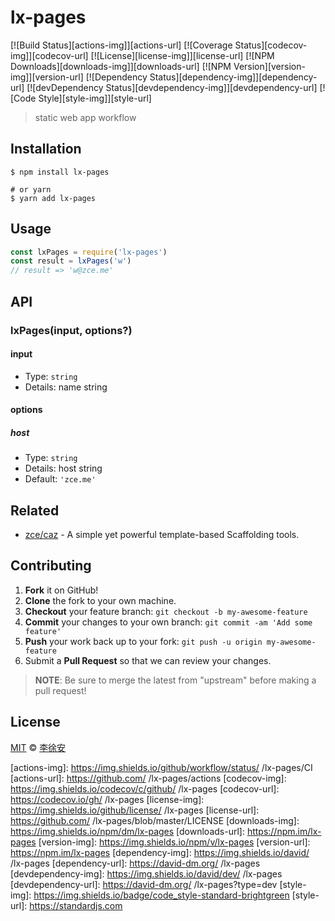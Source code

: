 # lx-pages

[![Build Status][actions-img]][actions-url]
[![Coverage Status][codecov-img]][codecov-url]
[![License][license-img]][license-url]
[![NPM Downloads][downloads-img]][downloads-url]
[![NPM Version][version-img]][version-url]
[![Dependency Status][dependency-img]][dependency-url]
[![devDependency Status][devdependency-img]][devdependency-url]
[![Code Style][style-img]][style-url]

> static web app workflow

## Installation

```shell
$ npm install lx-pages

# or yarn
$ yarn add lx-pages
```

## Usage

<!-- TODO: Introduction of Usage -->

```javascript
const lxPages = require('lx-pages')
const result = lxPages('w')
// result => 'w@zce.me'
```

## API

<!-- TODO: Introduction of API -->

### lxPages(input, options?)

#### input

- Type: `string`
- Details: name string

#### options

##### host

- Type: `string`
- Details: host string
- Default: `'zce.me'`

## Related

- [zce/caz](https://github.com/zce/caz) - A simple yet powerful template-based Scaffolding tools.

## Contributing

1. **Fork** it on GitHub!
2. **Clone** the fork to your own machine.
3. **Checkout** your feature branch: `git checkout -b my-awesome-feature`
4. **Commit** your changes to your own branch: `git commit -am 'Add some feature'`
5. **Push** your work back up to your fork: `git push -u origin my-awesome-feature`
6. Submit a **Pull Request** so that we can review your changes.

> **NOTE**: Be sure to merge the latest from "upstream" before making a pull request!

## License

[MIT](LICENSE) &copy; [李徐安](https://www.4399.com)



[actions-img]: https://img.shields.io/github/workflow/status/ /lx-pages/CI
[actions-url]: https://github.com/ /lx-pages/actions
[codecov-img]: https://img.shields.io/codecov/c/github/ /lx-pages
[codecov-url]: https://codecov.io/gh/ /lx-pages
[license-img]: https://img.shields.io/github/license/ /lx-pages
[license-url]: https://github.com/ /lx-pages/blob/master/LICENSE
[downloads-img]: https://img.shields.io/npm/dm/lx-pages
[downloads-url]: https://npm.im/lx-pages
[version-img]: https://img.shields.io/npm/v/lx-pages
[version-url]: https://npm.im/lx-pages
[dependency-img]: https://img.shields.io/david/ /lx-pages
[dependency-url]: https://david-dm.org/ /lx-pages
[devdependency-img]: https://img.shields.io/david/dev/ /lx-pages
[devdependency-url]: https://david-dm.org/ /lx-pages?type=dev
[style-img]: https://img.shields.io/badge/code_style-standard-brightgreen
[style-url]: https://standardjs.com
